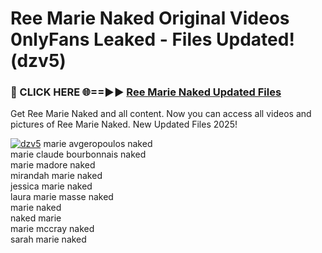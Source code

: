 # Ree Marie Naked Original Videos 0nlyFans Leaked - Files Updated! (dzv5)

<h3>🔴 CLICK HERE 🌐==►► <a href="https://tinyurl.com/yckcrads" rel="nofollow">Ree Marie Naked Updated Files</a></h3>

Get Ree Marie Naked and all content. Now you can access all videos and pictures of Ree Marie Naked. New Updated Files 2025!

[![dzv5](https://i.imgur.com/hpKpOFt.gif)](https://tinyurl.com/yckcrads)
marie avgeropoulos naked<br>
marie claude bourbonnais naked<br>
marie madore naked<br>
mirandah marie naked<br>
jessica marie naked<br>
laura marie masse naked<br>
marie naked<br>
naked marie<br>
marie mccray naked<br>
sarah marie naked